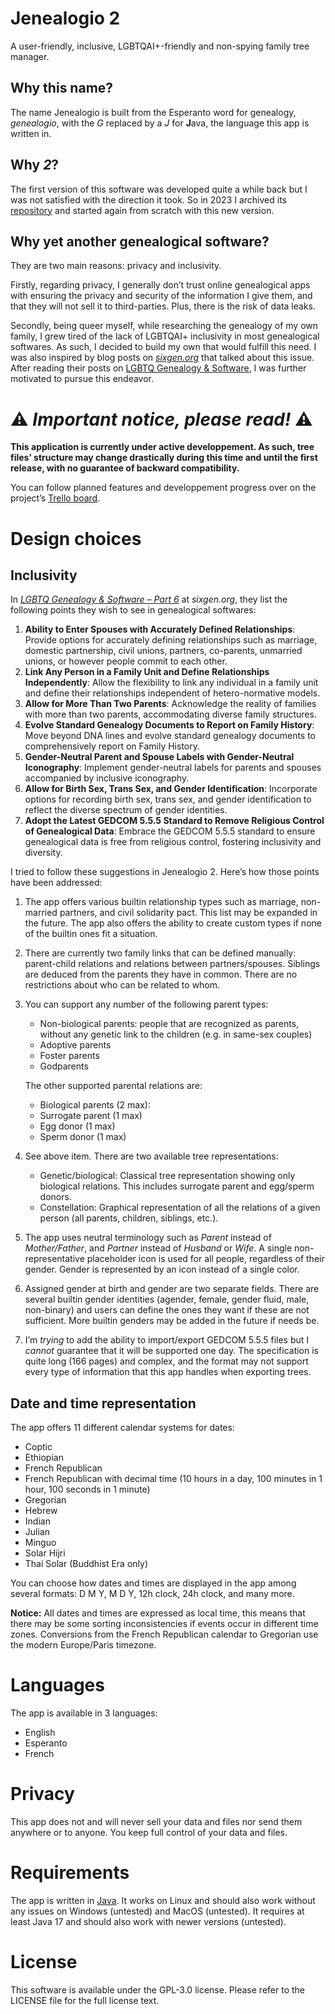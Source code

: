 # Jenealogio 2

A user-friendly, inclusive, LGBTQAI+-friendly and non-spying family tree manager.

## Why this name?

The name Jenealogio is built from the Esperanto word for genealogy, _genealogio_, with the _G_ replaced by a _J_ for
**J**ava, the language this app is written in.

## Why _2_?

The first version of this software was developed quite a while back but I was not satisfied with the direction it took.
So in 2023 I archived its [repository](https://github.com/DamiaV/Jenealogio) and started again from scratch with this
new version.

## Why yet another genealogical software?

They are two main reasons: privacy and inclusivity.

Firstly, regarding privacy, I generally don’t trust online genealogical apps with ensuring the privacy and security of
the information I give them, and that they will not sell it to third-parties. Plus, there is the risk of data leaks.

Secondly, being queer myself, while researching the genealogy of my own family, I grew tired of the lack of
LGBTQAI+ inclusivity in most genealogical softwares. As such, I decided to build my own that would fulfill this need. I
was also inspired by blog posts on _[sixgen.org](https://sixgen.org/)_ that talked about this issue. After reading their
posts on [LGBTQ Genealogy & Software](https://sixgen.org/lgbtq-genealogy-software-part-1/), I was further motivated to
pursue this endeavor.

# ⚠️ _Important notice, please read!_ ⚠️

**This application is currently under active developpement. As such, tree files’ structure may change drastically during
this time and until the first release, with no guarantee of backward compatibility.**

You can follow planned features and developpement progress over on the
project’s [Trello board](https://trello.com/b/PsvxkYIB).

# Design choices

## Inclusivity

In _[LGBTQ Genealogy & Software – Part 6](https://sixgen.org/lgbtq-genealogy-software-part-6/)_ at _sixgen.org_, they
list the following points they wish to see in genealogical softwares:

1. **Ability to Enter Spouses with Accurately Defined Relationships**: Provide options for accurately defining
   relationships such as marriage, domestic partnership, civil unions, partners, co-parents, unmarried unions, or
   however people commit to each other.
2. **Link Any Person in a Family Unit and Define Relationships Independently**: Allow the flexibility to link any
   individual in a family unit and define their relationships independent of hetero-normative models.
3. **Allow for More Than Two Parents**: Acknowledge the reality of families with more than two parents, accommodating
   diverse family structures.
4. **Evolve Standard Genealogy Documents to Report on Family History**: Move beyond DNA lines and evolve standard
   genealogy documents to comprehensively report on Family History.
5. **Gender-Neutral Parent and Spouse Labels with Gender-Neutral Iconography**: Implement gender-neutral labels for
   parents and spouses accompanied by inclusive iconography.
6. **Allow for Birth Sex, Trans Sex, and Gender Identification**: Incorporate options for recording birth sex, trans
   sex, and gender identification to reflect the diverse spectrum of gender identities.
7. **Adopt the Latest GEDCOM 5.5.5 Standard to Remove Religious Control of Genealogical Data**: Embrace the GEDCOM 5.5.5
   standard to ensure genealogical data is free from religious control, fostering inclusivity and diversity.

I tried to follow these suggestions in Jenealogio 2. Here’s how those points have been addressed:

1. The app offers various builtin relationship types such as marriage, non-married partners, and civil solidarity pact.
   This list may be expanded in the future. The app also offers the ability to create custom types if none of the
   builtin ones fit a situation.
2. There are currently two family links that can be defined manually: parent-child relations and relations between
   partners/spouses. Siblings are deduced from the parents they have in common. There are no restrictions about who can
   be related to whom.
3. You can support any number of the following parent types:
    * Non-biological parents: people that are recognized as parents, without any genetic link to the children
      (e.g. in same-sex couples)
    * Adoptive parents
    * Foster parents
    * Godparents

   The other supported parental relations are:
    * Biological parents (2 max):
    * Surrogate parent (1 max)
    * Egg donor (1 max)
    * Sperm donor (1 max)
4. See above item. There are two available tree representations:
    * Genetic/biological: Classical tree representation showing only biological relations.
      This includes surrogate parent and egg/sperm donors.
    * Constellation: Graphical representation of all the relations of a given person
      (all parents, children, siblings, etc.).
5. The app uses neutral terminology such as _Parent_ instead of _Mother/Father_, and _Partner_ instead of _Husband_ or
   _Wife_. A single non-representative placeholder icon is used for all people, regardless of their gender. Gender is
   represented by an icon instead of a single color.
6. Assigned gender at birth and gender are two separate fields. There are several builtin gender identities (agender,
   female, gender fluid, male, non-binary) and users can define the ones they want if these are not sufficient. More
   builtin genders may be added in the future if needs be.
7. I’m _trying_ to add the ability to import/export GEDCOM 5.5.5 files but I _cannot_ guarantee that it will be
   supported one day. The specification is quite long (166 pages) and complex, and the format may not support every type
   of information that this app handles when exporting trees.

## Date and time representation

The app offers 11 different calendar systems for dates:

* Coptic
* Ethiopian
* French Republican
* French Republican with decimal time (10 hours in a day, 100 minutes in 1 hour, 100 seconds in 1 minute)
* Gregorian
* Hebrew
* Indian
* Julian
* Minguo
* Solar Hijri
* Thai Solar (Buddhist Era only)

You can choose how dates and times are displayed in the app among several formats: D M Y, M D Y, 12h clock, 24h clock,
and many more.

**Notice:** All dates and times are expressed as local time, this means that there may be some sorting inconsistencies
if events occur in different time zones. Conversions from the French Republican calendar to Gregorian use the modern
Europe/Paris timezone.

# Languages

The app is available in 3 languages:

* English
* Esperanto
* French

# Privacy

This app does not and will never sell your data and files nor send them anywhere or to anyone.
You keep full control of your data and files.

# Requirements

The app is written in [Java](https://www.java.com). It works on Linux and should also work without any issues on
Windows (untested) and MacOS (untested).
It requires at least Java 17 and should also work with newer versions (untested).

# License

This software is available under the GPL-3.0 license. Please refer to the LICENSE file for the full license text.
